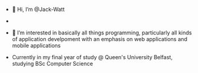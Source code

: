 - 👋 Hi, I’m @Jack-Watt
- 
- 👀 I’m interested in basically all things programming, particularly all kinds of application develpoment with an emphasis on web applications and mobile applications

- Currently in my final year of study @ Queen's University Belfast, studying BSc Computer Science

